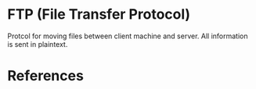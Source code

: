 # FTP (File Transfer Protocol)

Protcol for moving files between client machine and server. All information is
sent in plaintext.

# References

